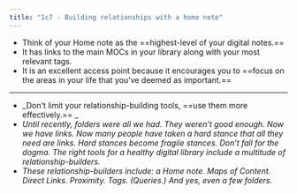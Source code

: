 ```yaml
---
title: "1c7 - Building relationships with a home note"
---
```

- Think of your Home note as the ==highest-level of your digital notes.==   
- It has links to the main MOCs in your library along with your most relevant tags.  
- It is an excellent access point because it encourages you to ==focus on the areas in your life that you’ve deemed as important.==
---
- _Don't limit your relationship-building tools, ==use them more effectively.== _  
- _Until recently, folders were all we had. They weren’t good enough. Now we have links. Now many people have taken a hard stance that all they need are links. Hard stances become fragile stances. Don’t fall for the dogma. The right tools for a healthy digital library include a multitude of relationship-builders._
- _These relationship-builders include: a Home note. Maps of Content. Direct Links. Proximity. Tags. (Queries.)  And yes, even a few folders._